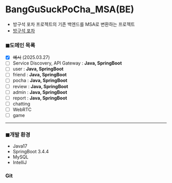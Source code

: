 # BangGuSuckPoCha_MSA(BE)

- 방구석 포차 프로젝트의 기존 백엔드를 MSA로 변환하는 프로젝트
- [방구석 포차](https://github.com/Isanghada/BangGuSuckPoCha)

### ◼도메인 목록

- [x] ~~예시~~ (2025.03.27)
- [ ] Service Discovery, API Gateway : **Java, SpringBoot**
- [ ] user : **Java, SpringBoot**
- [ ] friend : **Java, SpringBoot**
- [ ] pocha : **Java, SpringBoot**
- [ ] review : **Java, SpringBoot**
- [ ] admin : **Java, SpringBoot**
- [ ] report : **Java, SpringBoot**
- [ ] chatting
- [ ] WebRTC
- [ ] game

---

### ◼개발 환경
- Java17 
- SpringBoot 3.4.4
- MySQL
- IntelliJ

### Git